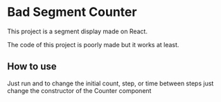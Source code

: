 # Bad Segment Counter
This project is a segment display made on React.

The code of this project is poorly made but it works at least.

## How to use
Just run and to change the initial count, step, or time between steps just change the constructor of the Counter component
